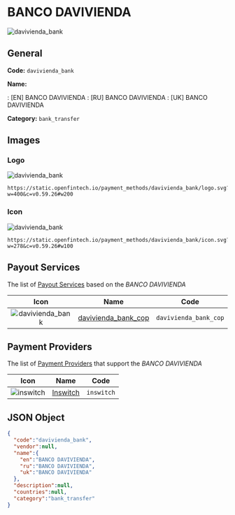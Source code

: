 
# BANCO DAVIVIENDA 
![davivienda_bank](https://static.openfintech.io/payment_methods/davivienda_bank/logo.svg?w=400&c=v0.59.26#w200)  

## General 
**Code:** `davivienda_bank` 
 
**Name:** 
 
:	[EN] BANCO DAVIVIENDA 
:	[RU] BANCO DAVIVIENDA 
:	[UK] BANCO DAVIVIENDA 
 
**Category:** `bank_transfer` 
 

## Images 

### Logo 
![davivienda_bank](https://static.openfintech.io/payment_methods/davivienda_bank/logo.svg?w=400&c=v0.59.26#w200)  

```
https://static.openfintech.io/payment_methods/davivienda_bank/logo.svg?w=400&c=v0.59.26#w200
```  

### Icon 
![davivienda_bank](https://static.openfintech.io/payment_methods/davivienda_bank/icon.svg?w=278&c=v0.59.26#w100)  

```
https://static.openfintech.io/payment_methods/davivienda_bank/icon.svg?w=278&c=v0.59.26#w100
```  

## Payout Services 
 
The list of [Payout Services](/payout-services/) based on the _BANCO DAVIVIENDA_ 

|Icon|Name|Code| 
|:---:|:---:|:---:| 
|![davivienda_bank](https://static.openfintech.io/payout_methods/davivienda_bank/icon.svg?w=278&c=v0.59.26#w40) |[davivienda_bank_cop](/payout-services/davivienda_bank_cop/)|`davivienda_bank_cop`| 
 

## Payment Providers 
 
The list of [Payment Providers](/payment-providers/) that support the _BANCO DAVIVIENDA_ 

|Icon|Name|Code| 
|:---:|:---:|:---:| 
|![inswitch](https://static.openfintech.io/payment_providers/inswitch/icon.png?w=278&c=v0.59.26#w100) |[Inswitch](/payment-providers/inswitch/)|`inswitch`| 
 

## JSON Object 

```json
{
  "code":"davivienda_bank",
  "vendor":null,
  "name":{
    "en":"BANCO DAVIVIENDA",
    "ru":"BANCO DAVIVIENDA",
    "uk":"BANCO DAVIVIENDA"
  },
  "description":null,
  "countries":null,
  "category":"bank_transfer"
}
```  
